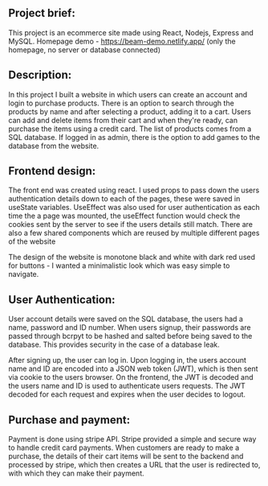 ## Project brief: 

This project is an ecommerce site made using React, Nodejs, Express and MySQL.
Homepage demo - https://beam-demo.netlify.app/ (only the homepage, no server or database connected)


## Description:

In this project I built a website in which users can create an account and login to purchase products. There is an option to search through the products by name and after selecting a product, adding it to a cart. Users can add and delete items from their cart and when they're ready, can purchase the items using a credit card. The list of products comes from a SQL database. If logged in as admin, there is the option to add games to the database from the website.


## Frontend design:

The front end was created using react. I used props to pass down the users authentication details down to each of the pages, these were saved in useState variables. UseEffect was also used for user authentication as each time the a page was mounted, the useEffect function would check the cookies sent by the server to see if the users details still match. There are also a few shared components which are reused by multiple different pages of the website

The design of the website is monotone black and white with dark red used for buttons - I wanted a minimalistic look which was easy simple to navigate.



## User Authentication:

User account details were saved on the SQL database, the users had a name, password and ID number. When users signup, their passwords are passed through bcrpyt to be hashed and salted before being saved to the database. This provides security in the case of a database leak.

After signing up, the user can log in. Upon logging in, the users account name and ID are encoded into a JSON web token (JWT), which is then sent via cookie to the users browser. On the frontend, the JWT is decoded and the users name and ID is used to authenticate users requests. The JWT decoded for each request and expires when the user decides to logout.


## Purchase and payment:

Payment is done using stripe API. Stripe provided a simple and secure way to handle credit card payments. When customers are ready to make a purchase, the details of their cart items will be sent to the backend and processed by stripe, which then creates a URL that the user is redirected to, with which they can make their payment.

